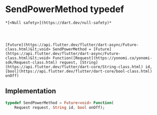 


# SendPowerMethod typedef






    *[<Null safety>](https://dart.dev/null-safety)*




    [Future](https://api.flutter.dev/flutter/dart-async/Future-class.html)&lt;void> SendPowerMethod = [Future](https://api.flutter.dev/flutter/dart-async/Future-class.html)&lt;void> Function([Request](https://yonomi.co/yonomi-sdk/Request-class.html) request, [String](https://api.flutter.dev/flutter/dart-core/String-class.html) id, [bool](https://api.flutter.dev/flutter/dart-core/bool-class.html) onOff)






## Implementation

```dart
typedef SendPowerMethod = Future<void> Function(
    Request request, String id, bool onOff);
```






